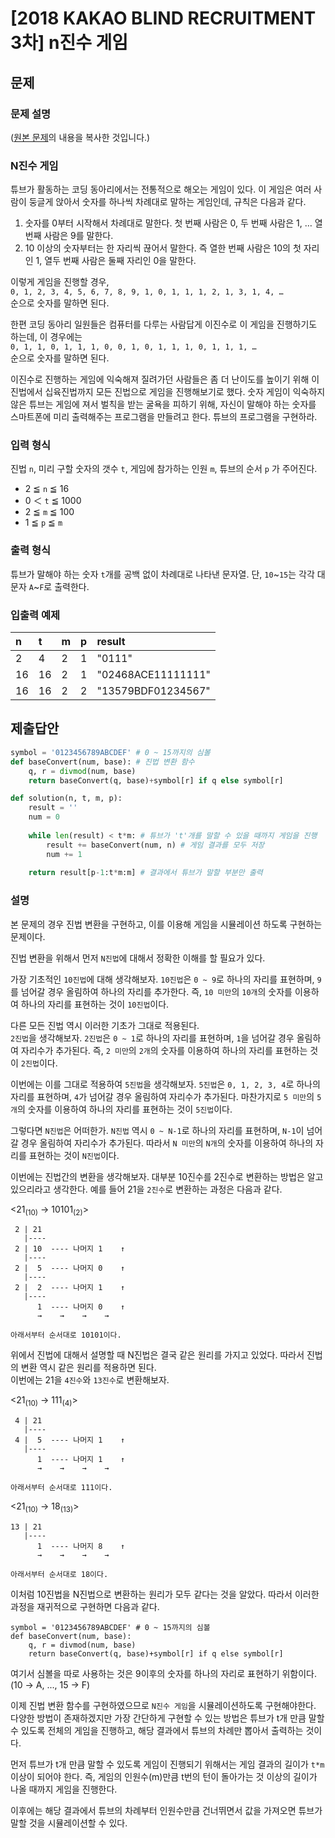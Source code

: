 # [2018 KAKAO BLIND RECRUITMENT 3차] n진수 게임
## 문제
### 문제 설명
([원본 문제](https://programmers.co.kr/learn/courses/30/lessons/17687)의 내용을 복사한 것입니다.)

### N진수 게임

튜브가 활동하는 코딩 동아리에서는 전통적으로 해오는 게임이 있다. 이 게임은 여러 사람이 둥글게 앉아서 숫자를 하나씩 차례대로 말하는 게임인데, 규칙은 다음과 같다.

1. 숫자를 0부터 시작해서 차례대로 말한다. 첫 번째 사람은 0, 두 번째 사람은 1, … 열 번째 사람은 9를 말한다.
2. 10 이상의 숫자부터는 한 자리씩 끊어서 말한다. 즉 열한 번째 사람은 10의 첫 자리인 1, 열두 번째 사람은 둘째 자리인 0을 말한다.

이렇게 게임을 진행할 경우,  
`0, 1, 2, 3, 4, 5, 6, 7, 8, 9, 1, 0, 1, 1, 1, 2, 1, 3, 1, 4, …`  
순으로 숫자를 말하면 된다.

한편 코딩 동아리 일원들은 컴퓨터를 다루는 사람답게 이진수로 이 게임을 진행하기도 하는데, 이 경우에는  
`0, 1, 1, 0, 1, 1, 1, 0, 0, 1, 0, 1, 1, 1, 0, 1, 1, 1, …`  
순으로 숫자를 말하면 된다.

이진수로 진행하는 게임에 익숙해져 질려가던 사람들은 좀 더 난이도를 높이기 위해 이진법에서 십육진법까지 모든 진법으로 게임을 진행해보기로 했다. 숫자 게임이 익숙하지 않은 튜브는 게임에 져서 벌칙을 받는 굴욕을 피하기 위해, 자신이 말해야 하는 숫자를 스마트폰에 미리 출력해주는 프로그램을 만들려고 한다. 튜브의 프로그램을 구현하라.

### 입력 형식
진법 `n`, 미리 구할 숫자의 갯수 `t`, 게임에 참가하는 인원 `m`, 튜브의 순서 `p` 가 주어진다.

* 2 ≦ `n` ≦ 16
* 0 ＜ `t` ≦ 1000
* 2 ≦ `m` ≦ 100
* 1 ≦ `p` ≦ `m`

### 출력 형식
튜브가 말해야 하는 숫자 `t`개를 공백 없이 차례대로 나타낸 문자열. 단, `10`\~`15`는 각각 대문자 `A`\~`F`로 출력한다.

### 입출력 예제
|n|t|m|p|result|
|:---|:---|:---|:---|:---|
|2|4|2|1|"0111"|
|16|16|2|1|"02468ACE11111111"|
|16|16|2|2|"13579BDF01234567"|

## 제출답안
```python
symbol = '0123456789ABCDEF' # 0 ~ 15까지의 심볼
def baseConvert(num, base): # 진법 변환 함수
    q, r = divmod(num, base)
    return baseConvert(q, base)+symbol[r] if q else symbol[r]

def solution(n, t, m, p):
    result = ''
    num = 0
    
    while len(result) < t*m: # 튜브가 't'개를 말할 수 있을 때까지 게임을 진행
        result += baseConvert(num, n) # 게임 결과를 모두 저장
        num += 1
    
    return result[p-1:t*m:m] # 결과에서 튜브가 말할 부분만 출력
```
### 설명
본 문제의 경우 진법 변환을 구현하고, 이를 이용해 게임을 시뮬레이션 하도록 구현하는 문제이다.

진법 변환을 위해서 먼저 `N진법`에 대해서 정확한 이해를 할 필요가 있다.

가장 기초적인 `10진법`에 대해 생각해보자. `10진법`은 `0 ~ 9`로 하나의 자리를 표현하며, `9`를 넘어갈 경우 올림하여 하나의 자리를 추가한다.
즉, `10 미만`의 `10개`의 숫자를 이용하여 하나의 자리를 표현하는 것이 `10진법`이다.

다른 모든 진법 역시 이러한 기초가 그대로 적용된다.  
`2진법`을 생각해보자. `2진법`은 `0 ~ 1`로 하나의 자리를 표현하며, `1`을 넘어갈 경우 올림하여 자리수가 추가된다.
즉, `2 미만`의 `2개`의 숫자를 이용하여 하나의 자리를 표현하는 것이 `2진법`이다.

이번에는 이를 그대로 적용하여 `5진법`을 생각해보자. `5진법`은 `0, 1, 2, 3, 4`로 하나의 자리를 표현하며, `4`가 넘어갈 경우 올림하여 자리수가 추가된다.
마찬가지로 `5 미만`의 `5개`의 숫자를 이용하여 하나의 자리를 표현하는 것이 `5진법`이다.

그렇다면 `N진법`은 어떠한가. `N진법` 역시 `0 ~ N-1`로 하나의 자리를 표현하며, `N-1`이 넘어갈 경우 올림하여 자리수가 추가된다.
따라서 `N 미만`의 `N개`의 숫자를 이용하여 하나의 자리를 표현하는 것이 `N진법`이다.

이번에는 진법간의 변환을 생각해보자. 대부분 10진수를 2진수로 변환하는 방법은 알고 있으리라고 생각한다.
예를 들어 21을 `2진수`로 변환하는 과정은 다음과 같다.

<21<sub>(10)</sub> -> 10101<sub>(2)</sub>>
```
 2 | 21  
   |----
 2 | 10  ---- 나머지 1    ↑
   |----
 2 |  5  ---- 나머지 0    ↑
   |----
 2 |  2  ---- 나머지 1    ↑
   |----
      1  ---- 나머지 0    ↑
      →    →    →    →
     
아래서부터 순서대로 10101이다.
```

위에서 진법에 대해서 설명할 때 N진법은 결국 같은 원리를 가지고 있었다. 따라서 진법의 변환 역시 같은 원리를 적용하면 된다.  
이번에는 21을 `4진수`와 `13진수`로 변환해보자.

<21<sub>(10)</sub> -> 111<sub>(4)</sub>>
```
 4 | 21  
   |----
 4 |  5  ---- 나머지 1    ↑
   |----
      1  ---- 나머지 1    ↑
      →    →    →    →
     
아래서부터 순서대로 111이다.
```

<21<sub>(10)</sub> -> 18<sub>(13)</sub>>
```
13 | 21  
   |----
      1  ---- 나머지 8    ↑
      →    →    →    →
     
아래서부터 순서대로 18이다.
```

이처럼 10진법을 N진법으로 변환하는 원리가 모두 같다는 것을 알았다. 따라서 이러한 과정을 재귀적으로 구현하면 다음과 같다.
```
symbol = '0123456789ABCDEF' # 0 ~ 15까지의 심볼
def baseConvert(num, base):
    q, r = divmod(num, base)
    return baseConvert(q, base)+symbol[r] if q else symbol[r]
```
여기서 심볼을 따로 사용하는 것은 9이후의 숫자를 하나의 자리로 표현하기 위함이다.(10 → A, ..., 15 → F)

이제 진법 변환 함수를 구현하였으므로 `N진수 게임`을 시뮬레이션하도록 구현해야한다.  
다양한 방법이 존재하겠지만 가장 간단하게 구현할 수 있는 방법은 튜브가 t개 만큼 말할 수 있도록 전체의 게임을 진행하고, 해당 결과에서 튜브의 차례만 뽑아서 출력하는 것이다.

먼저 튜브가 t개 만큼 말할 수 있도록 게임이 진행되기 위해서는 게임 결과의 길이가 `t*m` 이상이 되어야 한다. 즉, 게임의 인원수(m)만큼 t번의 턴이 돌아가는 것 이상의 길이가 나올 때까지 게임을 진행한다.

이후에는 해당 결과에서 튜브의 차례부터 인원수만큼 건너뛰면서 값을 가져오면 튜브가 말할 것을 시뮬레이션할 수 있다.
